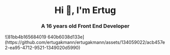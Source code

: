 ####








<h1 align="center">Hi 👋, I'm Ertug</h1>
<h3 align="center">A 16 years old Front End Developer</h3>
![81bb4b165684019 640b6038d133e](https://github.com/ertugakmann/ertugakmann/assets/134059022/acb457e2-ea95-4712-9521-1349020d5990)
